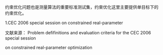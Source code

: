 约束优化问题也是测量算法的重要标准测试集，约束优化这里主要提供单目标下的约束优化。

1.CEC 2006 special session on constrained real-parameter

文献来源： Problem defifinitions and evaluation criteria for the CEC 2006 special session

on constrained real-parameter optimization